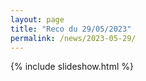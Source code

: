 ```yaml
---
layout: page
title: "Reco du 29/05/2023"
permalink: /news/2023-05-29/
---
```

{% include slideshow.html %}